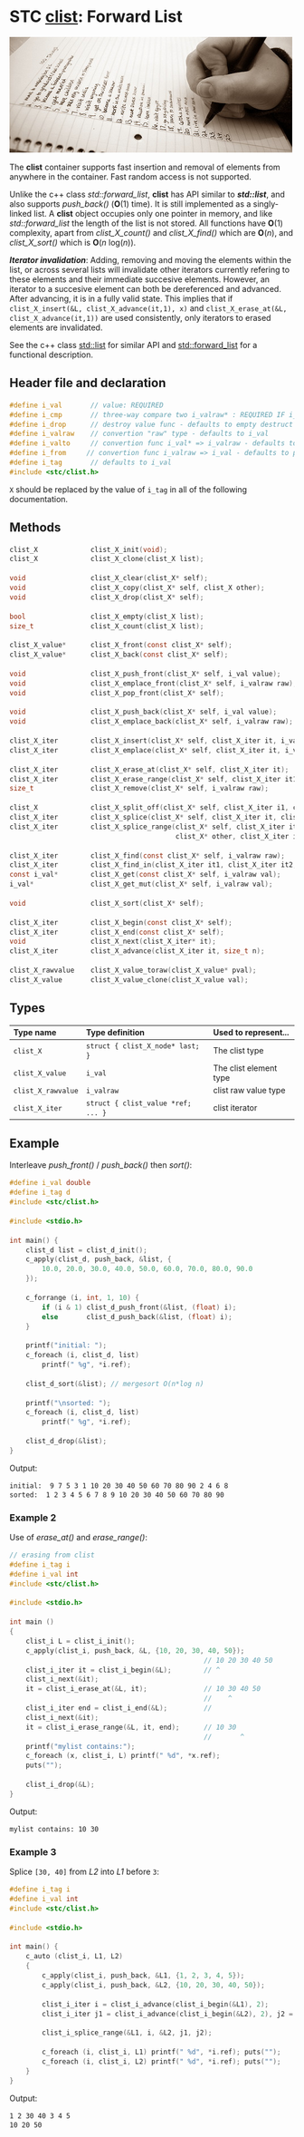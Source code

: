 # STC [clist](../include/stc/clist.h): Forward List
![List](pics/list.jpg)

The **clist** container supports fast insertion and removal of elements from anywhere in the container.
Fast random access is not supported.

Unlike the c++ class *std::forward_list*, **clist** has API similar to ***std::list***, and also supports
*push_back()* (**O**(1) time). It is still implemented as a singly-linked list. A **clist** object
occupies only one pointer in memory, and like *std::forward_list* the length of the list is not stored.
All functions have **O**(1) complexity, apart from *clist_X_count()* and *clist_X_find()* which are **O**(*n*),
and *clist_X_sort()* which is **O**(*n* log(*n*)).

***Iterator invalidation***: Adding, removing and moving the elements within the list, or across several lists
will invalidate other iterators currently refering to these elements and their immediate succesive elements.
However, an iterator to a succesive element can both be dereferenced and advanced. After advancing, it is 
in a fully valid state. This implies that if `clist_X_insert(&L, clist_X_advance(it,1), x)` and
`clist_X_erase_at(&L, clist_X_advance(it,1))` are used consistently, only iterators to erased elements are invalidated.

See the c++ class [std::list](https://en.cppreference.com/w/cpp/container/list) for similar API and
[std::forward_list](https://en.cppreference.com/w/cpp/container/forward_list) for a functional description.

## Header file and declaration

```c
#define i_val       // value: REQUIRED
#define i_cmp       // three-way compare two i_valraw* : REQUIRED IF i_valraw is a non-integral type
#define i_drop      // destroy value func - defaults to empty destruct
#define i_valraw    // convertion "raw" type - defaults to i_val
#define i_valto     // convertion func i_val* => i_valraw - defaults to plain copy
#define i_from     // convertion func i_valraw => i_val - defaults to plain copy
#define i_tag       // defaults to i_val
#include <stc/clist.h>
```

`X` should be replaced by the value of `i_tag` in all of the following documentation.

## Methods

```c
clist_X             clist_X_init(void);
clist_X             clist_X_clone(clist_X list);

void                clist_X_clear(clist_X* self);
void                clist_X_copy(clist_X* self, clist_X other);
void                clist_X_drop(clist_X* self);                                           // destructor

bool                clist_X_empty(clist_X list);
size_t              clist_X_count(clist_X list);                                          // size() in O(n) time

clist_X_value*      clist_X_front(const clist_X* self);
clist_X_value*      clist_X_back(const clist_X* self);

void                clist_X_push_front(clist_X* self, i_val value);
void                clist_X_emplace_front(clist_X* self, i_valraw raw);
void                clist_X_pop_front(clist_X* self);

void                clist_X_push_back(clist_X* self, i_val value);                        // note: no pop_back().
void                clist_X_emplace_back(clist_X* self, i_valraw raw);

clist_X_iter        clist_X_insert(clist_X* self, clist_X_iter it, i_val value);          // return iter to new elem
clist_X_iter        clist_X_emplace(clist_X* self, clist_X_iter it, i_valraw raw);

clist_X_iter        clist_X_erase_at(clist_X* self, clist_X_iter it);                     // return iter after it
clist_X_iter        clist_X_erase_range(clist_X* self, clist_X_iter it1, clist_X_iter it2);
size_t              clist_X_remove(clist_X* self, i_valraw raw);                          // removes matching elements

clist_X             clist_X_split_off(clist_X* self, clist_X_iter i1, clist_X_iter i2);   // split off [i1, i2)
clist_X_iter        clist_X_splice(clist_X* self, clist_X_iter it, clist_X* other);       // return updated valid it
clist_X_iter        clist_X_splice_range(clist_X* self, clist_X_iter it,                  // return updated valid it
                                         clist_X* other, clist_X_iter it1, clist_X_iter it2);

clist_X_iter        clist_X_find(const clist_X* self, i_valraw raw);
clist_X_iter        clist_X_find_in(clist_X_iter it1, clist_X_iter it2, i_valraw raw);
const i_val*        clist_X_get(const clist_X* self, i_valraw val);
i_val*              clist_X_get_mut(clist_X* self, i_valraw val);

void                clist_X_sort(clist_X* self);

clist_X_iter        clist_X_begin(const clist_X* self);
clist_X_iter        clist_X_end(const clist_X* self);
void                clist_X_next(clist_X_iter* it);
clist_X_iter        clist_X_advance(clist_X_iter it, size_t n);                           // return n elements ahead.

clist_X_rawvalue    clist_X_value_toraw(clist_X_value* pval);
clist_X_value       clist_X_value_clone(clist_X_value val);
```

## Types

| Type name           | Type definition                     | Used to represent...      |
|:--------------------|:------------------------------------|:--------------------------|
| `clist_X`           | `struct { clist_X_node* last; }`    | The clist type            |
| `clist_X_value`     | `i_val`                             | The clist element type    |
| `clist_X_rawvalue`  | `i_valraw`                          | clist raw value type      |
| `clist_X_iter`      | `struct { clist_value *ref; ... }`  | clist iterator            |

## Example

Interleave *push_front()* / *push_back()* then *sort()*:
```c
#define i_val double
#define i_tag d
#include <stc/clist.h>

#include <stdio.h>

int main() {
    clist_d list = clist_d_init();
    c_apply(clist_d, push_back, &list, {
        10.0, 20.0, 30.0, 40.0, 50.0, 60.0, 70.0, 80.0, 90.0
    });

    c_forrange (i, int, 1, 10) {
        if (i & 1) clist_d_push_front(&list, (float) i);
        else       clist_d_push_back(&list, (float) i);
    }

    printf("initial: ");
    c_foreach (i, clist_d, list)
        printf(" %g", *i.ref);

    clist_d_sort(&list); // mergesort O(n*log n)

    printf("\nsorted: ");
    c_foreach (i, clist_d, list)
        printf(" %g", *i.ref);

    clist_d_drop(&list);
}
```
Output:
```
initial:  9 7 5 3 1 10 20 30 40 50 60 70 80 90 2 4 6 8
sorted:  1 2 3 4 5 6 7 8 9 10 20 30 40 50 60 70 80 90
```
### Example 2

Use of *erase_at()* and *erase_range()*:
```c
// erasing from clist
#define i_tag i
#define i_val int
#include <stc/clist.h>

#include <stdio.h>

int main ()
{
    clist_i L = clist_i_init();
    c_apply(clist_i, push_back, &L, {10, 20, 30, 40, 50});
                                                // 10 20 30 40 50
    clist_i_iter it = clist_i_begin(&L);        // ^
    clist_i_next(&it); 
    it = clist_i_erase_at(&L, it);              // 10 30 40 50
                                                //    ^
    clist_i_iter end = clist_i_end(&L);         //
    clist_i_next(&it);
    it = clist_i_erase_range(&L, it, end);      // 10 30
                                                //       ^
    printf("mylist contains:");
    c_foreach (x, clist_i, L) printf(" %d", *x.ref);
    puts("");

    clist_i_drop(&L);
}
```
Output:
```
mylist contains: 10 30
```

### Example 3

Splice `[30, 40]` from *L2* into *L1* before `3`:
```c
#define i_tag i
#define i_val int
#include <stc/clist.h>

#include <stdio.h>

int main() {
    c_auto (clist_i, L1, L2)
    {
        c_apply(clist_i, push_back, &L1, {1, 2, 3, 4, 5});
        c_apply(clist_i, push_back, &L2, {10, 20, 30, 40, 50});

        clist_i_iter i = clist_i_advance(clist_i_begin(&L1), 2);
        clist_i_iter j1 = clist_i_advance(clist_i_begin(&L2), 2), j2 = clist_i_advance(j1, 2);

        clist_i_splice_range(&L1, i, &L2, j1, j2);

        c_foreach (i, clist_i, L1) printf(" %d", *i.ref); puts("");
        c_foreach (i, clist_i, L2) printf(" %d", *i.ref); puts("");
    }
}
```
Output:
```
1 2 30 40 3 4 5
10 20 50
```
